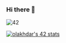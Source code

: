 ### Hi there 👋

![42](https://badgen.net/badge/Born2Code/olakhdar/orange?cache=86400&icon=https://meta.intra.42.fr/assets/42_logo-7dfc9110a5319a308863b96bda33cea995046d1731cebb735e41b16255106c12.svg)

<a href="https://github.com/JaeSeoKim/badge42"><img src="https://badge42.vercel.app/api/v2/cl26mf1se001109mkkt3wehhc/stats?cursusId=21&coalitionId=78" alt="olakhdar's 42 stats" /></a>
<!--
**oussamalakhdar/oussamalakhdar** is a ✨ _special_ ✨ repository because its `README.md` (this file) appears on your GitHub profile.

Here are some ideas to get you started:

- 🔭 I’m currently working on ...
- 🌱 I’m currently learning ...
- 👯 I’m looking to collaborate on ...
- 🤔 I’m looking for help with ...
- 💬 Ask me about ...
- 📫 How to reach me: ...
- 😄 Pronouns: ...
- ⚡ Fun fact: ...
-->
